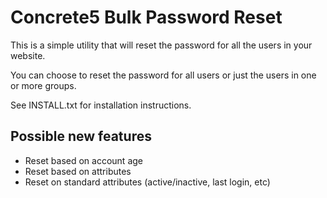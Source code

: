 # Concrete5 Bulk Password Reset #

This is a simple utility that will reset the password for all the users in your website.

You can choose to reset the password for all users or just the users in one or more groups.

See INSTALL.txt for installation instructions.

## Possible new features ##

* Reset based on account age
* Reset based on attributes
* Reset on standard attributes (active/inactive, last login, etc)